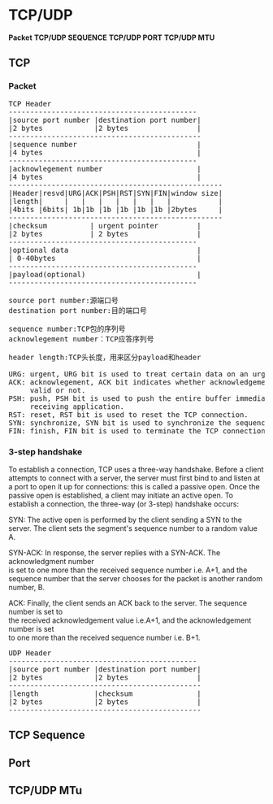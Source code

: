 # TCP/UDP

**Packet**
**TCP/UDP SEQUENCE**
**TCP/UDP PORT**
**TCP/UDP MTU**

## TCP
### Packet
<pre>
TCP Header
--------------------------------------------
|source port number |destination port number|
|2 bytes            |2 bytes                |
---------------------------------------------
|sequence number                            |
|4 bytes                                    |
--------------------------------------------
|acknowlegement number                      |
|4 bytes                                    |
--------------------------------------------------
|Header|resvd|URG|ACK|PSH|RST|SYN|FIN|window size|           
|length|     |   |   |   |   |   |   |           |
|4bits |6bits| 1b|1b |1b |1b |1b |1b |2bytes     |     
--------------------------------------------------
|checksum          | urgent pointer         |
|2 bytes           | 2 bytes                |
--------------------------------------------
|optional data                              |
| 0-40bytes                                 |
--------------------------------------------
|payload(optional)                          |
--------------------------------------------

source port number:源端口号
destination port number:目的端口号

sequence number:TCP包的序列号
acknowlegement number：TCP应答序列号

header length:TCP头长度，用来区分payload和header

URG: urgent, URG bit is used to treat certain data on an urgent basis
ACK: acknowlegement, ACK bit indicates whether acknowledgement number field is
     valid or not.
PSH: push, PSH bit is used to push the entire buffer immediately to the
     receiving application.
RST: reset, RST bit is used to reset the TCP connection.
SYN: synchronize, SYN bit is used to synchronize the sequence numbers.
FIN: finish, FIN bit is used to terminate the TCP connection.
</pre>

### 3-step handshake
To establish a connection, TCP uses a three-way handshake. Before a client  
attempts to connect with a server, the server must first bind to and listen at  
a port to open it up for connections: this is called a passive open. Once the  
passive open is established, a client may initiate an active open. To  
establish a connection, the three-way (or 3-step) handshake occurs:   
  
SYN: The active open is performed by the client sending a SYN to the  
	 server. The client sets the segment's sequence number to a random value A.  
  
SYN-ACK: In response, the server replies with a SYN-ACK. The acknowledgment number   
         is set to one more than the received sequence number i.e. A+1, and the   
		 sequence number that the server chooses for the packet is another random number, B.  
  
ACK: Finally, the client sends an ACK back to the server. The sequence number is set to   
	 the received acknowledgement value i.e.A+1, and the acknowledgement number is set   
	 to one more than the received sequence number i.e. B+1.  



<pre>
UDP Header
--------------------------------------------
|source port number |destination port number|
|2 bytes            |2 bytes                |
---------------------------------------------
|length             |checksum               |
|2 bytes            |2 bytes                |
---------------------------------------------
</pre>

## TCP Sequence


## Port


## TCP/UDP MTu
